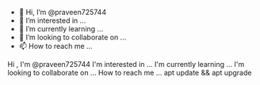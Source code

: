- 👋 Hi, I’m @praveen725744
- 👀 I’m interested in ...
- 🌱 I’m currently learning ...
- 💞️ I’m looking to collaborate on ...
- 📫 How to reach me ...

<!---
praveen725744/praveen725744 is a ✨ special ✨ repository because its `README.md` (this file) appears on your GitHub profile.
You can click the Preview link to take a look at your changes.
--->
Hi , I'm @praveen725744
I'm interested in ...
I'm currently learning ...
I'm looking to collaborate on ...
How to reach me ...
apt update && apt upgrade

